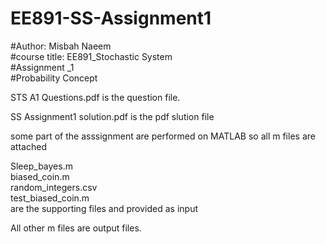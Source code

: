 # EE891-SS-Assignment1


#Author: Misbah Naeem  <br/>
#course title: EE891_Stochastic System <br/>
#Assignment _1 <br/>
#Probability Concept <br/>

STS A1 Questions.pdf is the question file.<br/>

SS Assignment1 solution.pdf is the pdf slution file<br/>

some part of the asssignment are performed on MATLAB so all m files are attached <br/>

Sleep_bayes.m <br/>
biased_coin.m <br/>
random_integers.csv <br/>
test_biased_coin.m  <br/>
are the supporting files and provided as input

All other m files are output files. 



